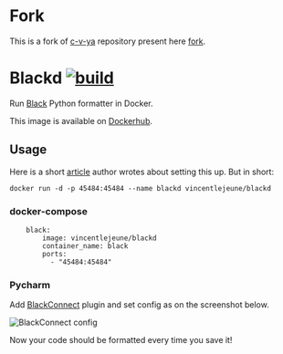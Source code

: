 # Fork

This is a fork of [c-v-ya](https://github.com/c-v-ya/blackd) repository present here [fork](https://github.com/Rapiiidooo/blackd).

# Blackd [![build](https://github.com/c-v-ya/blackd/actions/workflows/docker-publish.yml/badge.svg)](https://github.com/c-v-ya/blackd/actions/workflows/docker-publish.yml)

Run [Black](https://github.com/psf/black) Python formatter in Docker.

This image is available on [Dockerhub](https://hub.docker.com/r/vincentlejeune/blackd).

## Usage

Here is a short [article](https://dev.to/c_v_ya/black-with-docker-596k) author wrotes about setting this up. But in short:

```
docker run -d -p 45484:45484 --name blackd vincentlejeune/blackd
```

### docker-compose
```
    black:
        image: vincentlejeune/blackd
        container_name: black
        ports:
          - "45484:45484"
```

### Pycharm

Add [BlackConnect](https://plugins.jetbrains.com/plugin/14321-blackconnect) plugin and set config as on the screenshot below.

![BlackConnect config](https://raw.githubusercontent.com/c-v-ya/blackd/master/screenshots/BlackConnect.png "BlackConnect config")

Now your code should be formatted every time you save it!
